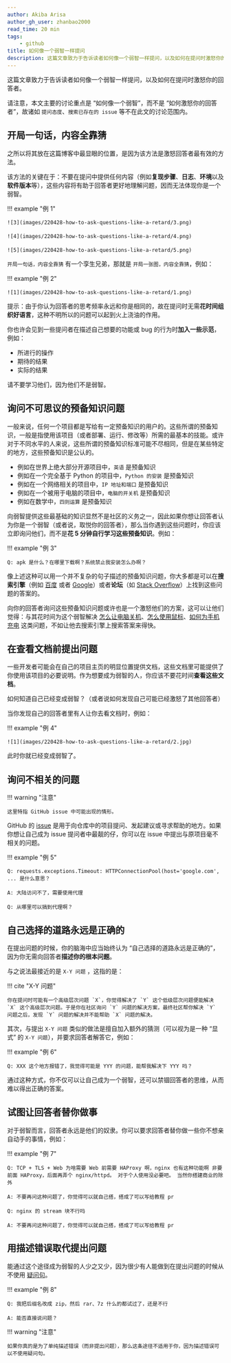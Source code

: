 ```yaml
---
author: Akiba Arisa
author_gh_user: zhanbao2000
read_time: 20 min
tags:
    - github
title: 如何像一个弱智一样提问
description: 这篇文章致力于告诉读者如何像一个弱智一样提问，以及如何在提问时激怒你的回答者。
---
```


这篇文章致力于告诉读者如何像一个弱智一样提问，以及如何在提问时激怒你的回答者。

请注意，本文主要的讨论重点是 “如何像一个弱智”，而不是 “如何激怒你的回答者”，故诸如 `提问态度`、`搜索已存在的 issue` 等不在此文的讨论范围内。

## 开局一句话，内容全靠猜

之所以将其放在这篇博客中最显眼的位置，是因为该方法是激怒回答者最有效的方法。

该方法的关键在于：不要在提问中提供任何内容（例如**复现步骤**、**日志**、**环境**以及**软件版本**等），这些内容将有助于回答者更好地理解问题，因而无法体现你是一个弱智。

!!! example "例 1"

    ![3](images/220428-how-to-ask-questions-like-a-retard/3.png)

    ![4](images/220428-how-to-ask-questions-like-a-retard/4.png)

    ![5](images/220428-how-to-ask-questions-like-a-retard/5.png)

`开局一句话，内容全靠猜` 有一个孪生兄弟，那就是 `开局一张图，内容全靠猜`，例如：

!!! example "例 2"

    ![1](images/220428-how-to-ask-questions-like-a-retard/1.png)

提示：由于你认为回答者的思考频率永远和你是相同的，故在提问时无需**花时间组织好语言**，这种不明所以的问题可以起到火上浇油的作用。

你也许会见到一些提问者在描述自己想要的功能或 bug 的行为时**加入一些示范**，例如：

 - 所进行的操作
 - 期待的结果
 - 实际的结果

请不要学习他们，因为他们不是弱智。

## 询问不可思议的预备知识问题

一般来说，任何一个项目都是写给有一定预备知识的用户的。这些所谓的预备知识，一般是指使用该项目（或者部署、运行、修改等）所需的最基本的技能。或许对于不同水平的人来说，这些所谓的预备知识标准可能不尽相同，但是在某些特定的地方，这些预备知识是公认的。

 - 例如在世界上绝大部分开源项目中，`英语` 是预备知识
 - 例如在一个完全基于 Python 的项目中，`Python 的安装` 是预备知识
 - 例如在一个网络相关的项目中，`IP 地址和端口` 是预备知识
 - 例如在一个被用于电脑的项目中，`电脑的开关机` 是预备知识
 - 例如在数学中，`四则运算` 是预备知识

向弱智提供这些最基础的知识显然不是社区的义务之一，因此如果你想让回答者认为你是一个弱智（或者说，取悦你的回答者），那么当你遇到这些问题时，你应该立即询问他们，而不是**花 5 分钟自行学习这些预备知识**。例如：

!!! example "例 3"

    Q: apk 是什么？在哪里下载啊？系统禁止我安装怎么办啊？

像上述这种可以用一个并不复杂的句子描述的预备知识问题，你大多都是可以在**搜索引擎**（例如 [百度](https://www.baidu.com/) 或者 [Google](https://www.google.com/)）或者**论坛**（如 [Stack Overflow](https://stackoverflow.com/)）上找到这些问题的答案的。

向你的回答者询问这些预备知识问题或许也是一个激怒他们的方案，这可以让他们觉得：与其花时间为这个弱智解决 [怎么让电脑关机](https://www.google.com/search?q=%E6%80%8E%E4%B9%88%E8%AE%A9%E7%94%B5%E8%84%91%E5%85%B3%E6%9C%BA)、[怎么使用鼠标](https://www.google.com/search?q=%E6%80%8E%E4%B9%88%E4%BD%BF%E7%94%A8%E9%BC%A0%E6%A0%87)、[如何为手机充电](https://www.google.com/search?q=%E5%A6%82%E4%BD%95%E4%B8%BA%E6%89%8B%E6%9C%BA%E5%85%85%E7%94%B5) 这类问题，不如让他去搜索引擎上搜索答案来得快。

## 在查看文档前提出问题

一些开发者可能会在自己的项目主页的明显位置提供文档，这些文档里可能提供了你使用该项目的必要说明。作为想要成为弱智的人，你应该不要花时间**查看这些文档**。

如何知道自己已经变成弱智？（或者说如何发现自己可能已经激怒了其他回答者）

当你发现自己的回答者里有人让你去看文档时，例如：

!!! example "例 4"

    ![1](images/220428-how-to-ask-questions-like-a-retard/2.jpg)

此时你就已经变成弱智了。

## 询问不相关的问题

!!! warning "注意"

    这里特指 GitHub issue 中可能出现的情形。

GitHub 的 [issue](https://docs.github.com/articles/about-issues) 是用于向仓库中的项目提问、发起建议或寻求帮助的地方。如果你想让自己成为 issue 提问者中最靓的仔，你可以在 issue 中提出与原项目毫不相关的问题。

!!! example "例 5"

    Q: requests.exceptions.Timeout: HTTPConnectionPool(host='google.com', ... 是什么意思？

    A: 大陆访问不了，需要使用代理

    Q: 从哪里可以搞到代理啊？

## 自己选择的道路永远是正确的

在提出问题的时候，你的脑海中应当始终认为 “自己选择的道路永远是正确的”，因为你无需向回答者**描述你的根本问题**。

与之说法最接近的是 `X-Y 问题` ，这指的是：

!!! cite "X-Y 问题"

    你在提问时可能有一个高级层次问题 `X`，你觉得解决了 `Y` 这个低级层次问题便能解决 `X` 这个高级层次问题。于是你在社区询问 `Y` 问题的解决方案，最终社区帮你解决 `Y` 问题之后，发现 `Y` 问题的解决并不能帮助 `X` 问题的解决。

其次，与提出 `X-Y 问题` 类似的做法是擅自加入额外的猜测（可以视为是一种 “显式” 的 `X-Y 问题`），并要求回答者解答它，例如：

!!! example "例 6"

    Q: XXX 这个地方报错了，我觉得可能是 YYY 的问题，能帮我解决下 YYY 吗？

通过这种方式，你不仅可以让自己成为一个弱智，还可以禁锢回答者的思维，从而难以得出正确的答案。

## 试图让回答者替你做事

对于弱智而言，回答者永远是他们的奴隶。你可以要求回答者替你做一些你不想亲自动手的事情，例如：

!!! example "例 7"

    Q: TCP + TLS + Web 为啥需要 Web 前需要 HAProxy 啊，nginx 也有这种功能啊 非要前面 HAProxy，后面再弄个 nginx/httpd。 对于个人使用没必要吧。 当然你搭建商业的除外

    A: 不要再问这种问题了，你觉得可以就自己搭，搭成了可以写给教程 pr

    Q: nginx 的 stream 块不行吗

    A: 不要再问这种问题了，你觉得可以就自己搭，搭成了可以写给教程 pr

## 用描述错误取代提出问题

能通过这个途径成为弱智的人少之又少，因为很少有人能做到在提出问题的时候从不使用 [疑问句](https://baike.baidu.com/item/%E7%96%91%E9%97%AE%E5%8F%A5/847219)。

!!! example "例 8"

    Q: 我把后缀名改成 zip，然后 rar、7z 什么的都试过了，还是不行

    A: 能否直接说问题？

!!! warning "注意"

    如果你真的是为了单纯描述错误（而非提出问题），那么这条途径不适用于你，因为描述错误可以不使用疑问句。
